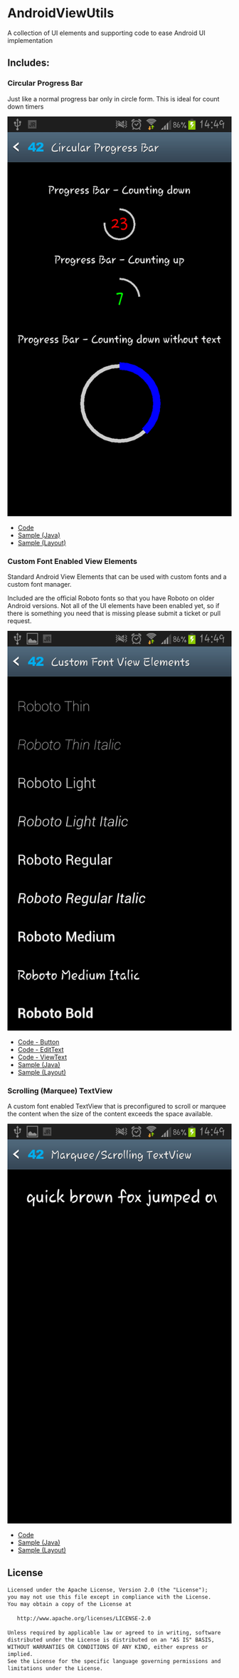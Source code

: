 AndroidViewUtils
================

A collection of UI elements and supporting code to ease Android UI implementation


Includes:
--------

### Circular Progress Bar

Just like a normal progress bar only in circle form.  This is ideal for count down timers

![Circular Progress Bar](website/images/circ_progress_bar.png)

* [Code](https://github.com/Sage42/AndroidViewUtils/blob/master/library/src/main/java/com/sage42/android/view/CircularProgressBar.java)
* [Sample (Java)](https://github.com/Sage42/AndroidViewUtils/blob/master/samples/src/main/java/com/sage42/android/view_samples/circular_pb/CircularProgressBarActivity.java)
* [Sample (Layout)](https://github.com/Sage42/AndroidViewUtils/blob/master/samples/res/layout/circular_progress_bar_activity.xml)


### Custom Font Enabled View Elements 

Standard Android View Elements that can be used with custom fonts and a custom font manager. 

Included are the official Roboto fonts so that you have Roboto on older Android versions.
Not all of the UI elements have been enabled yet, so if there is something you need that is missing please submit a ticket or pull request.

![Custom Font Enabled View Elements](website/images/custom_fonts.png)

* [Code - Button](https://github.com/Sage42/AndroidViewUtils/tree/master/library/src/main/java/com/sage42/android/view/MyButton.java)
* [Code - EditText](https://github.com/Sage42/AndroidViewUtils/tree/master/library/src/main/java/com/sage42/android/view/EditText.java)
* [Code - ViewText](https://github.com/Sage42/AndroidViewUtils/tree/master/library/src/main/java/com/sage42/android/view/ViewText.java)
* [Sample (Java)](https://github.com/Sage42/AndroidViewUtils/tree/master/samples/src/main/java/com/sage42/android/view_samples/custom_fonts/)
* [Sample (Layout)](https://github.com/Sage42/AndroidViewUtils/blob/master/samples/res/layout/custom_fonts_activity.xml)


### Scrolling (Marquee) TextView 

A custom font enabled TextView that is preconfigured to scroll or marquee the content when the size of the content exceeds the space available.

![Scrolling (Marquee) TextView ](website/images/marquee_textview.png)

* [Code](https://github.com/Sage42/AndroidViewUtils/blob/master/library/src/main/java/com/sage42/android/view/MyScrollingTextView.java)
* [Sample (Java)](https://github.com/Sage42/AndroidViewUtils/blob/master/samples/src/main/java/com/sage42/android/view_samples/marquee/MarqueeTextActivity.java)
* [Sample (Layout)](https://github.com/Sage42/AndroidViewUtils/blob/master/samples/res/layout/marquee_text_activity.xml)


License
-------

    Licensed under the Apache License, Version 2.0 (the "License");
    you may not use this file except in compliance with the License.
    You may obtain a copy of the License at

       http://www.apache.org/licenses/LICENSE-2.0

    Unless required by applicable law or agreed to in writing, software
    distributed under the License is distributed on an "AS IS" BASIS,
    WITHOUT WARRANTIES OR CONDITIONS OF ANY KIND, either express or implied.
    See the License for the specific language governing permissions and
    limitations under the License.
